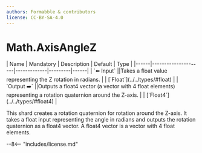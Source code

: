 ```yaml
---
authors: Formabble & contributors
license: CC-BY-SA-4.0
---
```



# Math.AxisAngleZ

<div class="sh-parameters" markdown="1">
| Name | Mandatory | Description | Default | Type |
|------|---------------------|-------------|---------|------|
| `⬅️ Input` ||Takes a float value representing the Z rotation in radians. | | [`Float`](../../types/#float) |
| `Output ➡️` ||Outputs a float4 vector (a vector with 4 float elements) representing a rotation quaternion around the Z-axis. | | [`Float4`](../../types/#float4) |

</div>

This shard creates a rotation quaternion for rotation around the Z-axis. It takes a float input representing the angle in radians and outputs the rotation quaternion as a float4 vector. A float4 vector is a vector with 4 float elements.

--8<-- "includes/license.md"

